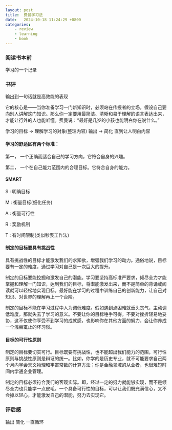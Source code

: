 ```yaml
---
layout: post
title:  费曼学习法
date:   2024-10-18 11:24:29 +0800
categories: 
    - review
    - learning
    - book
---
```


### 阅读书本前

学习的一个记录

### 书评

输出到一句话就是高效能的表现

它的核心是——当你准备学习一门新知识时，必须站在传授者的立场，假设自己要向别人讲解这门知识。那么你一定要用最简洁、清晰和易于理解的语言表达出来，才能让行外的人也能听懂。费曼说：“最好是几岁的小孩也能明白你在说什么。”

学习的目标 -> 理解学习的对象(整理内容) 输出 -> 简化 直到让人明白内容

#### 学习的舒适区有两个标准：

  第一， 一个正确而适合自己的学习方向，它符合自身的兴趣。

  第二， 一个在自己能力范围内的合理目标。它符合自身的能力。

#### SMART

S : 明确目标

M : 衡量目标(细化任务)

A : 衡量可行性

R : 奖励机制

T : 有时间限制(类似秒表工作法)

#### 制定的目标要具有挑战性

具有挑战性的目标才能激发我们的求知欲，增强我们学习的动力。通俗地说，目标要有一定的难度，通过学习对自己是一次巨大的提升。

  制定的目标要能挖掘和激发自己的潜能。学习要坚持高标准严要求，倾尽全力才能掌握和理解一门知识，达到我们的目标，将潜能激发出来，而不是简单的背诵或阅读就可以轻松地实现目标。最好能在学习的过程中训练自己的创新能力，让自己对知识、对世界的理解再上一个台阶。

  制定的目标不能在学习过程中人为调低难度。假如遇到点困难就垂头丧气，主动调低难度，那就失去了学习的意义。不要让你的目标唾手可得，不要对挫折轻易地妥协，这不仅使你享受不到学习的成就感，也影响你在其他方面的努力，会让你养成一个浅尝辄止的坏习惯。

#### 目标的可行性原则

  制定的目标要切实可行。目标既要有挑战性，也不能超出我们能力的范围，可行性原则与挑战性原则是辩证的统一。比如，你学的是历史专业，就不可能要求自己两个月内学会天文物理和宇宙常数的计算方法；你是金融领域的从业者，也很难短时间内学通企业管理。

  制定的目标必须符合我们的客观实际。即，经过一定的努力就能够实现，而不是倾尽全力也只能学一点皮毛。一个具备可行性的目标，可以让我们既充满信心，又不会掉以轻心，才能激发自己的潜能，努力去实现它。

### 评后感

输出 简化 一直循环